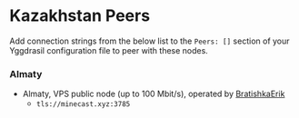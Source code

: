 # Kazakhstan Peers
Add connection strings from the below list to the `Peers: []` section of your Yggdrasil configuration file to peer with these nodes.

### Almaty 

* Almaty, VPS public node (up to 100 Mbit/s), operated by [BratishkaErik](https://t.me/BratishkaErik)
  * `tls://minecast.xyz:3785`

